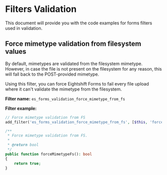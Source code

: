 # Filters Validation
This document will provide you with the code examples for forms filters used in validation.

## Force mimetype validation from filesystem values
By default, mimetypes are validated from the filesystem mimetype.
However, in case the file is not present on the filesystem for any reason, this will fall back to the POST-provided mimetype.

Using this filter, you can force Eightshift Forms to fail every file upload where it can't validate the mimetype from the filesystem.

**Filter name:**
`es_forms_validation_force_mimetype_from_fs`

**Filter example:**
```php
// Force mimetype validation from FS
add_filter('es_forms_validation_force_mimetype_from_fs', [$this, 'forceMimetypeFs']);

/**
 * Force mimetype validation from FS.
 *
 * @return bool
 */
public function forceMimetypeFs(): bool
{
	return true;
}
```
